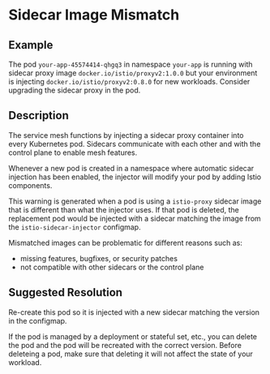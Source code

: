 # Sidecar Image Mismatch

## Example

The pod `your-app-45574414-qhgq3` in namespace `your-app` is running with
sidecar proxy image `docker.io/istio/proxyv2:1.0.0` but your environment is
injecting `docker.io/istio/proxyv2:0.8.0` for new workloads. Consider upgrading
the sidecar proxy in the pod.

## Description

The service mesh functions by injecting a sidecar proxy container into every
Kubernetes pod. Sidecars communicate with each other and with the control plane
to enable mesh features.

Whenever a new pod is created in a namespace where automatic sidecar injection
has been enabled, the injector will modify your pod by adding Istio components.

This warning is generated when a pod is using a `istio-proxy` sidecar image that
is different than what the injector uses. If that pod is deleted, the
replacement pod would be injected with a sidecar matching the image from the
`istio-sidecar-injector` configmap. 

Mismatched images can be problematic for different reasons such as: 
- missing features, bugfixes, or security patches
- not compatible with other sidecars or the control plane


## Suggested Resolution

Re-create this pod so it is injected with a new sidecar matching the version in
the configmap. 

If the pod is managed by a deployment or stateful set, etc., you can delete the
pod and the pod will be recreated with the correct version. Before deleteing a
pod, make sure that deleting it will not affect the state of your workload.
